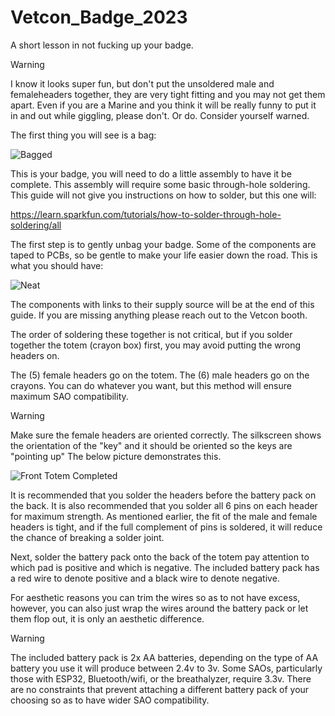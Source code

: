 # Vetcon_Badge_2023

A short lesson in not fucking up your badge.

> [!WARNING]
> I know it looks super fun, but don't put the unsoldered male and femaleheaders together, they are very tight fitting and you may not get them apart. Even if you are a Marine and you think it will be really funny to put it in and out while giggling, please don't. Or do. Consider yourself warned.

The first thing you will see is a bag:

![Bagged](https://github.com/wery67564/Vetcon_Badge_2023/assets/22899183/c3c61296-8754-4d65-88a8-0088fc1e183f)

This is your badge, you will need to do a little assembly to have it be complete. This assembly will require some basic through-hole soldering. This guide will not give you instructions on how to solder,  but this one will:

https://learn.sparkfun.com/tutorials/how-to-solder-through-hole-soldering/all


The first step is to gently unbag your badge. Some of the components are taped to PCBs, so be gentle to make your life easier down the road. This is what you should have:

![Neat](https://github.com/wery67564/Vetcon_Badge_2023/assets/22899183/9e6e8a6e-948d-4da6-ab8b-23dab952182c)

The components with links to their supply source will be at the end of this guide. If you are missing anything please reach out to the Vetcon booth.

The order of soldering these together is not critical, but if you solder together the totem (crayon box) first, you may avoid putting the wrong headers on. 

The (5) female headers go on the totem. The (6) male headers go on the crayons. You can do whatever you want, but this method will ensure maximum SAO compatibility. 

> [!WARNING]
> Make sure the female headers are oriented correctly. The silkscreen shows the orientation of the "key" and it should be oriented so the keys are "pointing up" The below picture demonstrates this.

 ![Front Totem Completed](https://github.com/wery67564/Vetcon_Badge_2023/assets/22899183/f88f9e46-9fac-4d7b-9fdf-efcaed8e7619)

It is recommended that you solder the headers before the battery pack on the back. It is also recommended that you solder all 6 pins on each header for maximum strength. As mentioned earlier, the fit of the male and female headers is tight, and if the full complement of pins is soldered, it will reduce the chance of breaking a solder joint.

Next, solder the battery pack onto the back of the totem pay attention to which pad is positive and which is negative. The included battery pack has a red wire to denote positive and a black wire to denote negative.

For aesthetic reasons you can trim the wires so as to not have excess, however, you can also just wrap the wires around the battery pack or let them flop out, it is only an aesthetic difference.

> [!WARNING]
> The included battery pack is 2x AA batteries, depending on the type of AA battery you use it will produce between 2.4v to 3v. Some SAOs, particularly those with ESP32, Bluetooth/wifi, or the breathalyzer, require 3.3v. There are no constraints that prevent attaching a different battery pack of your choosing so as to have wider SAO compatibility.

